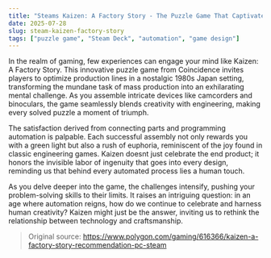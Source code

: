```yaml
---
title: "Steams Kaizen: A Factory Story - The Puzzle Game That Captivates Your Mind"
date: 2025-07-28
slug: steam-kaizen-factory-story
tags: ["puzzle game", "Steam Deck", "automation", "game design"]
---
```


In the realm of gaming, few experiences can engage your mind like Kaizen: A Factory Story. This innovative puzzle game from Coincidence invites players to optimize production lines in a nostalgic 1980s Japan setting, transforming the mundane task of mass production into an exhilarating mental challenge. As you assemble intricate devices like camcorders and binoculars, the game seamlessly blends creativity with engineering, making every solved puzzle a moment of triumph.

The satisfaction derived from connecting parts and programming automation is palpable. Each successful assembly not only rewards you with a green light but also a rush of euphoria, reminiscent of the joy found in classic engineering games. Kaizen doesnt just celebrate the end product; it honors the invisible labor of ingenuity that goes into every design, reminding us that behind every automated process lies a human touch.

As you delve deeper into the game, the challenges intensify, pushing your problem-solving skills to their limits. It raises an intriguing question: in an age where automation reigns, how do we continue to celebrate and harness human creativity? Kaizen might just be the answer, inviting us to rethink the relationship between technology and craftsmanship.
> Original source: https://www.polygon.com/gaming/616366/kaizen-a-factory-story-recommendation-pc-steam